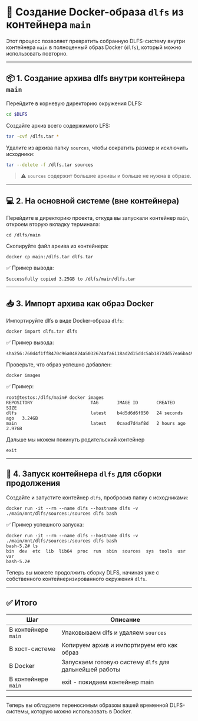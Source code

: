 
# 🐳 Создание Docker-образа `dlfs` из контейнера `main`

Этот процесс позволяет превратить собранную DLFS-систему внутри контейнера `main` в полноценный образ Docker (`dlfs`), который можно использовать повторно.

---

## 📦 1. Создание архива dlfs внутри контейнера `main`

Перейдите в корневую директорию окружения DLFS:

```bash
cd $DLFS
```

Создайте архив всего содержимого LFS:

```bash
tar -cvf /dlfs.tar *
```

Удалите из архива папку `sources`, чтобы сократить размер и исключить исходники:

```bash
tar --delete -f /dlfs.tar sources
```

> ⚠️ `sources` содержит большие архивы и больше не нужна в образе.

---

## 💻 2. На основной системе (вне контейнера)

Перейдите в директорию проекта, откуда вы запускали контейнер `main`, откроем вторую вкладку терминала:

```
cd /dlfs/main
```

Скопируйте файл архива из контейнера:

```
docker cp main:/dlfs.tar dlfs.tar
```

✅ Пример вывода:

```
Successfully copied 3.25GB to /dlfs/main/dlfs.tar
```

---

## 📥 3. Импорт архива как образ Docker

Импортируйте dlfs в виде Docker-образа `dlfs`:

```
docker import dlfs.tar dlfs
```

✅ Пример вывода:

```
sha256:760d4f1ff8470c96a04824a5032674afa6118ad2d15ddc5ab1872dd57ea6ba49
```

Проверьте, что образ успешно добавлен:

```
docker images
```

✅ Пример:

```
root@testos:/dlfs/main# docker images
REPOSITORY                      TAG       IMAGE ID       CREATED          SIZE
dlfs                            latest    b4d5d6d6f050   24 seconds ago   3.24GB
main                            latest    0caad7d4af8d   2 hours ago      2.97GB
```

Дальше мы можем покинуть родительский контейнер

```
exit
```

---

## 🚀 4. Запуск контейнера `dlfs` для сборки продолжения

Создайте и запустите контейнер `dlfs`, пробросив папку с исходниками:

```
docker run -it --rm --name dlfs --hostname dlfs -v ./main/mnt/dlfs/sources:/sources dlfs bash
```

✅ Пример успешного запуска:

```
docker run -it --rm --name dlfs --hostname dlfs -v ./main/mnt/dlfs/sources:/sources dlfs bash
bash-5.2# ls
bin  dev  etc  lib  lib64  proc  run  sbin  sources  sys  tools  usr  var
bash-5.2#
```

Теперь вы можете продолжить сборку DLFS, начиная уже с собственного контейнеризированного окружения `dlfs`.

---

## ✅ Итого

| Шаг                 | Описание                                               |
| ------------------- | ------------------------------------------------------ |
| В контейнере `main` | Упаковываем dlfs и удаляем `sources`                   |
| В хост-системе      | Копируем архив и импортируем его как образ             |
| В Docker            | Запускаем готовую систему `dlfs` для дальнейшей работы |
| В контейнере `main` | exit - покидаем контейнер main                         |

---

Теперь вы обладаете переносимым образом вашей временной DLFS-системы, которую можно использовать в  Docker.